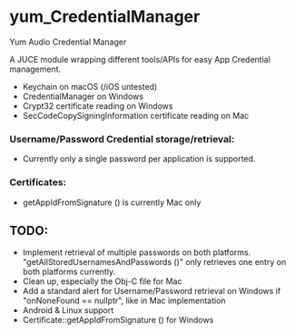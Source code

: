 # yum_CredentialManager
Yum Audio Credential Manager

A JUCE module wrapping different tools/APIs for easy App Credential management.  
- Keychain on macOS (/iOS untested) 
- CredentialManager on Windows 
- Crypt32 certificate reading on Windows
- SecCodeCopySigningInformation certificate reading on Mac


### Username/Password Credential storage/retrieval:
- Currently only a single password per application is supported. 

### Certificates:
- getAppIdFromSignature () is currently Mac only

## TODO: 
- Implement retrieval of multiple passwords on both platforms. "getAllStoredUsernamesAndPasswords ()" only retrieves one entry on both platforms currently.
- Clean up, especially the Obj-C file for Mac
- Add a standard alert for Username/Password retrieval on Windows if "onNoneFound == nullptr", like in Mac implementation
- Android & Linux support
- Certificate::getAppIdFromSignature () for Windows
